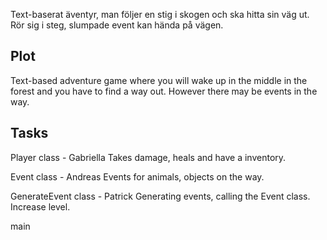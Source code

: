 



Text-baserat äventyr, man följer en stig i skogen och ska hitta sin väg ut. Rör sig i steg, slumpade event kan hända på vägen.


## Plot 
Text-based adventure game where you will wake up in the middle in the forest and you have to find a way out. However there may be events in the way. 








## Tasks
Player class - Gabriella 
Takes damage, heals and have a inventory.


Event class - Andreas
Events for animals, objects on the way. 


GenerateEvent class - Patrick
Generating events, calling the Event class. Increase level.



main
